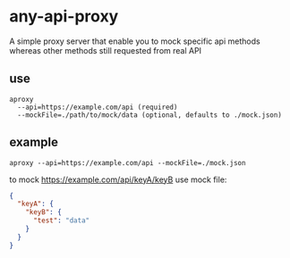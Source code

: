 # any-api-proxy
A simple proxy server that enable you to mock specific api methods
whereas other methods still requested from real API

## use
    aproxy
      --api=https://example.com/api (required)
      --mockFile=./path/to/mock/data (optional, defaults to ./mock.json)

## example

```
aproxy --api=https://example.com/api --mockFile=./mock.json
```

to mock https://example.com/api/keyA/keyB use mock file:
```json
{
  "keyA": {
    "keyB": {
      "test": "data"
    }
  }
}
```
